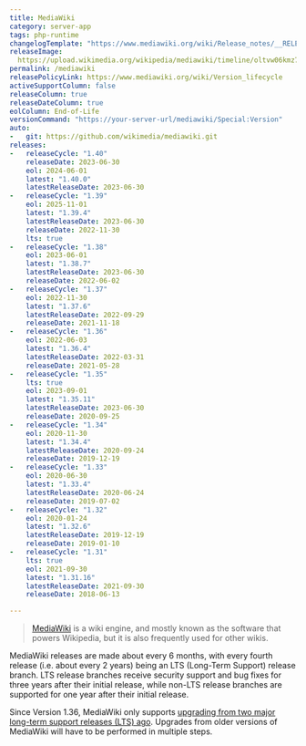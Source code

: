 ```yaml
---
title: MediaWiki
category: server-app
tags: php-runtime
changelogTemplate: "https://www.mediawiki.org/wiki/Release_notes/__RELEASE_CYCLE__"
releaseImage: 
  https://upload.wikimedia.org/wikipedia/mediawiki/timeline/oltvw06kmz7bhqd8bsfm1x4c2l7suw8.png
permalink: /mediawiki
releasePolicyLink: https://www.mediawiki.org/wiki/Version_lifecycle
activeSupportColumn: false
releaseColumn: true
releaseDateColumn: true
eolColumn: End-of-Life
versionCommand: "https://your-server-url/mediawiki/Special:Version"
auto:
-   git: https://github.com/wikimedia/mediawiki.git
releases:
-   releaseCycle: "1.40"
    releaseDate: 2023-06-30
    eol: 2024-06-01
    latest: "1.40.0"
    latestReleaseDate: 2023-06-30
-   releaseCycle: "1.39"
    eol: 2025-11-01
    latest: "1.39.4"
    latestReleaseDate: 2023-06-30
    releaseDate: 2022-11-30
    lts: true
-   releaseCycle: "1.38"
    eol: 2023-06-01
    latest: "1.38.7"
    latestReleaseDate: 2023-06-30
    releaseDate: 2022-06-02
-   releaseCycle: "1.37"
    eol: 2022-11-30
    latest: "1.37.6"
    latestReleaseDate: 2022-09-29
    releaseDate: 2021-11-18
-   releaseCycle: "1.36"
    eol: 2022-06-03
    latest: "1.36.4"
    latestReleaseDate: 2022-03-31
    releaseDate: 2021-05-28
-   releaseCycle: "1.35"
    lts: true
    eol: 2023-09-01
    latest: "1.35.11"
    latestReleaseDate: 2023-06-30
    releaseDate: 2020-09-25
-   releaseCycle: "1.34"
    eol: 2020-11-30
    latest: "1.34.4"
    latestReleaseDate: 2020-09-24
    releaseDate: 2019-12-19
-   releaseCycle: "1.33"
    eol: 2020-06-30
    latest: "1.33.4"
    latestReleaseDate: 2020-06-24
    releaseDate: 2019-07-02
-   releaseCycle: "1.32"
    eol: 2020-01-24
    latest: "1.32.6"
    latestReleaseDate: 2019-12-19
    releaseDate: 2019-01-10
-   releaseCycle: "1.31"
    lts: true
    eol: 2021-09-30
    latest: "1.31.16"
    latestReleaseDate: 2021-09-30
    releaseDate: 2018-06-13

---
```


> [MediaWiki](https://mediawiki.org) is a wiki engine, and mostly known as the software that powers Wikipedia, but it is also frequently used for other wikis.

MediaWiki releases are made about every 6 months, with every fourth release (i.e. about every 2 years) being an LTS (Long-Term Support) release branch. LTS release branches receive security support and bug fixes for three years after their initial release, while non-LTS release branches are supported for one year after their initial release.

Since Version 1.36, MediaWiki only supports [upgrading from two major long-term support releases (LTS) ago][upgrade]. Upgrades from older versions of MediaWiki will have to be performed in multiple steps.

[upgrade]: https://phabricator.wikimedia.org/T259771 "RFC: Drop support for older database upgrades on MediaWiki Phabricator"
